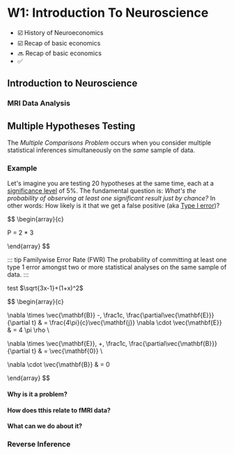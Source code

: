 # W1: Introduction To Neuroscience

- :ballot_box_with_check: History of Neuroeconomics
- :ballot_box_with_check: Recap of basic economics
- :soon: Recap of basic economics
- :white_check_mark:

## Introduction to Neuroscience

### MRI Data Analysis

## Multiple Hypotheses Testing

The _Multiple Comparisons Problem_ occurs when you consider multiple statistical inferences simultaneously on the _same_ sample of data.

### Example

Let's imagine you are testing 20 hypotheses at the same time, each at a [significance level](/statistics/terminology.html#significance-level-%CE%B1) of 5%. The fundamental question is: _What's the probability of observing at least one significant result just by chance?_ In other words: How likely is it that we get a false positive (aka [Type I error](/statistics/terminology.html#type-i-and-type-ii-errors))?

$$
\begin{array}{c}

P = 2 * 3

\end{array}
$$

::: tip Familywise Error Rate (FWR)
The probability of committing at least one type 1 error amongst two or more statistical analyses on the same sample of data.
:::

test $\sqrt{3x-1}+(1+x)^2$

$$
\begin{array}{c}

\nabla \times \vec{\mathbf{B}} -\, \frac1c\, \frac{\partial\vec{\mathbf{E}}}{\partial t} &
= \frac{4\pi}{c}\vec{\mathbf{j}}    \nabla \cdot \vec{\mathbf{E}} & = 4 \pi \rho \\

\nabla \times \vec{\mathbf{E}}\, +\, \frac1c\, \frac{\partial\vec{\mathbf{B}}}{\partial t} & = \vec{\mathbf{0}} \\

\nabla \cdot \vec{\mathbf{B}} & = 0

\end{array}
$$

#### Why is it a problem?

#### How does tthis relate to fMRI data?

#### What can we do about it?

### Reverse Inference

